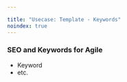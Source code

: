 ```yaml
---

title: "Usecase: Template - Keywords"
noindex: true
---
```



### SEO and Keywords for Agile

- Keyword
- etc.

